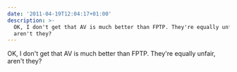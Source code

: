 ```yaml
---
date: '2011-04-19T12:04:17+01:00'
description: >-
  OK, I don't get that AV is much better than FPTP. They're equally unfair,
  aren't they?
---
```

OK, I don't get that AV is much better than FPTP. They're equally unfair, aren't they?
